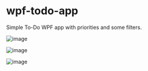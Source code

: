 # wpf-todo-app
Simple To-Do WPF app with priorities and some filters.

![image](https://github.com/vojtechgistr/wpf-todo-app/assets/56306485/78814cdc-273a-45de-abb7-e985f3778a68)

![image](https://github.com/vojtechgistr/wpf-todo-app/assets/56306485/b6a5fcb3-417a-4217-a078-88434067a36d)

![image](https://github.com/vojtechgistr/wpf-todo-app/assets/56306485/76b2230c-fd85-4d4a-92d6-221797bb8f0a)
